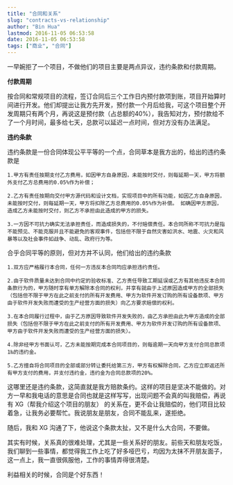 ```yaml
---
title: "合同和关系"
slug: "contracts-vs-relationship"
author: "Bin Hua"
lastmod: 2016-11-05 06:53:58
date: 2016-11-05 06:53:58
tags: ["商业", "合同"]
---
```


一早婉拒了一个项目，不做他们的项目主要是两点异议，违约条款和付款周期。

**付款周期**

按合同和常规项目的流程，签订合同后三个工作日内预付款项到账，项目开始算时间进行开发。他们却提出让我方先开发，预付款一个月后给我，可这个项目整个开发周期只有两个月，再说这是预付款（占总额的40%），我告知对方，预付款给不了一个月时间，最多给七天，总款可以延迟一点时间，但对方没有办法满足。

**违约条款**

违约条款是一份合同体现公平平等的一个点，合同草本是我方出的，给出的违约条款是

```
1.甲方有责任按期支付乙方费用，如因甲方自身原因，未能按时交付，则每延期一天，甲方将额外支付乙方总费用的0.05%作为补偿；

2.乙方有责任按期向交付甲方源代码和设计文档，实现项目中的所有功能，如因乙方自身原因，未能按时交付，则每延期一天，甲方将扣除乙方总费用的0.05%作为补偿。 如确因甲方原因，造成乙方未能按时交付，则乙方不承担由此造成的甲方的损失。

3.一方因不可抗力确实无法承担责任，而造成损失的，不付赔偿责任。本合同所称不可抗力是指不能预见、不能克服并且不能避免的客观事件，包括但不限于自然灾害如洪水、地震、火灾和风暴等以及社会事件如战争、动乱、政府行为等。
```

合乎合同平等的原则，但对方并不认同，他们给出的违约条款

```
1.双方应严格履行本合同，任何一方违反本合同均应承担违约责任。

2.由于软件质量未达到合同中约定的验收标准、乙方责任导致工期延误或乙方有其他违反本合同条款行为的，甲方随时享有单方解除本合同的权利，并享有就由于上述原因造成甲方的全部损失（包括但不限于甲方在此之前支付的所有开发费用、甲方为软件开发订购的所有设备款项、甲方由于软件开发失败而遭受的生产经营方面的损失）向乙方要求赔偿的权利。

3.在本合同履行过程中，由于乙方原因导致软件开发失败的，由乙方承担由此为甲方造成的全部损失（包括但不限于甲方在此之前支付的所有开发费用、甲方为软件开发订购的所有设备款项、甲方由于软件开发失败而遭受的生产经营方面的损失）。

4.除非经甲方书面认可，乙方未能按期完成本合同项目的，则每逾期一天向甲方支付合同总款项1‰的违约金。

5.乙方擅自将合同项目的全部或部分转让委托给第三方，甲方有权解除合同，乙方应立即返还所有甲方支付的费用，并支付违约金，违约金为合同总款项的20%。
```

这哪里还是违约条款，这简直就是我方赔款条约。这样的项目是坚决不能做的。对方一早和我电话的意思是合同也就是这样写写，出现问题不会真的叫我赔偿，再说有 XG（帮我介绍这个项目的朋友） 的关系在，更不会让我赔偿的，他们项目比较着急，让我务必要帮忙。我说朋友是朋友，合同不能乱来，遂拒绝。

随后，我和 XG 沟通了下，他说这个条款太扯，又不是什么大合同，不要做。

其实有时候，关系真的很难处理，尤其是一些关系好的朋友。前些天和朋友吃饭，我们聊到一些事情，都觉得我工作上吃了好多哑巴亏，均因为太抹不开朋友面子，这一点上，我一直很佩服他，工作的事情弄得很清楚。

利益相关的时候，合同是个好东西！
